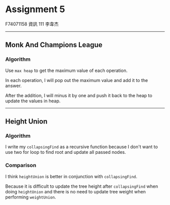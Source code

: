 # Assignment 5

F74071158
資訊 111
李韋杰

---

## Monk And Champions League

### Algorithm

Use `max heap` to get the maximum value of each operation.

In each operation, I will pop out the maximum value and add it to the answer.

After the addition, I will minus it by one and push it back to the heap to update the values in heap.

---

## Height Union

### Algorithm

I write my `collapsingFind` as a recursive function because I don't want to use two for loop to find root and update all passed nodes.

### Comparison

I think `heightUnion` is better in conjunction with `collapsingFind`.

Because it is difficult to update the tree height after `collapsingFind` when doing `heightUnion` and there is no need to update tree weight when performing `weightUnion`.
